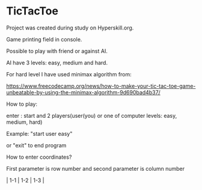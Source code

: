 # TicTacToe

Project was created during study on Hyperskill.org.

Game printing field  in console.

Possible to play with friend or against AI.

AI have 3 levels: easy, medium and hard.

For hard level I have used minimax algorithm from:

https://www.freecodecamp.org/news/how-to-make-your-tic-tac-toe-game-unbeatable-by-using-the-minimax-algorithm-9d690bad4b37/

How to play:

enter : start and 2 players(user(you) or one of computer levels: easy, medium, hard)

Example: "start user easy"

or "exit" to end program

How to enter coordinates?

First parameter is row number and second parameter is column number

| 1-1 | 1-2 | 1-3 |
